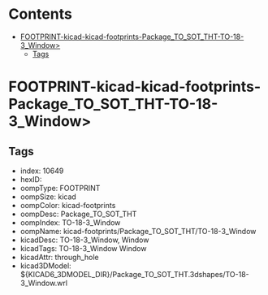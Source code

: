 



Contents
========

* [FOOTPRINT-kicad-kicad-footprints-Package_TO_SOT_THT-TO-18-3_Window>](#footprint-kicad-kicad-footprints-package_to_sot_tht-to-18-3_window)
	* [Tags](#tags)

# FOOTPRINT-kicad-kicad-footprints-Package_TO_SOT_THT-TO-18-3_Window>

## Tags

- index: 10649
- hexID: 
- oompType: FOOTPRINT
- oompSize: kicad
- oompColor: kicad-footprints
- oompDesc: Package_TO_SOT_THT
- oompIndex: TO-18-3_Window
- oompName: kicad-footprints/Package_TO_SOT_THT/TO-18-3_Window
- kicadDesc: TO-18-3_Window, Window
- kicadTags: TO-18-3_Window Window
- kicadAttr: through_hole
- kicad3DModel: ${KICAD6_3DMODEL_DIR}/Package_TO_SOT_THT.3dshapes/TO-18-3_Window.wrl
